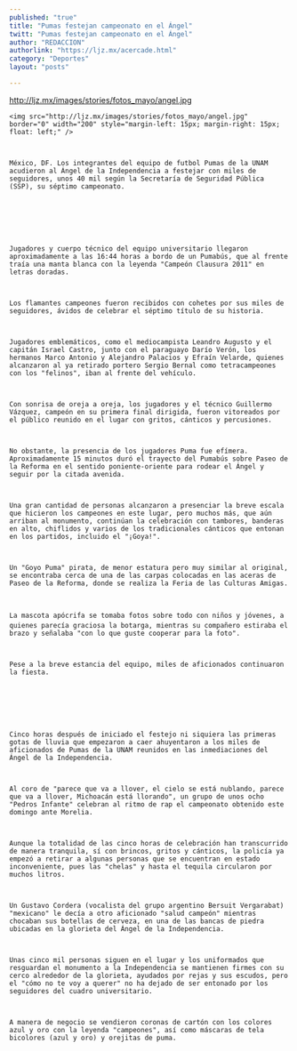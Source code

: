```yaml
---
published: "true"
title: "Pumas festejan campeonato en el Ángel"
twitt: "Pumas festejan campeonato en el Ángel"
author: "REDACCION"
authorlink: "https://ljz.mx/acercade.html"
category: "Deportes"
layout: "posts"

---
```

http://ljz.mx/images/stories/fotos_mayo/angel.jpg

  
    <img src="http://ljz.mx/images/stories/fotos_mayo/angel.jpg" border="0" width="200" style="margin-left: 15px; margin-right: 15px; float: left;" />
  
  
  
    México, DF. Los integrantes del equipo de futbol Pumas de la UNAM acudieron al Ángel de la Independencia a festejar con miles de seguidores, unos 40 mil según la Secretaría de Seguridad Pública (SSP), su séptimo campeonato.
  
  
  
     
  
  
  
    Jugadores y cuerpo técnico del equipo universitario llegaron aproximadamente a las 16:44 horas a bordo de un Pumabús, que al frente traía una manta blanca con la leyenda "Campeón Clausura 2011" en letras doradas.
  
  
  
    Los flamantes campeones fueron recibidos con cohetes por sus miles de seguidores, ávidos de celebrar el séptimo título de su historia.
  
  
  
    Jugadores emblemáticos, como el mediocampista Leandro Augusto y el capitán Israel Castro, junto con el paraguayo Darío Verón, los hermanos Marco Antonio y Alejandro Palacios y Efraín Velarde, quienes alcanzaron al ya retirado portero Sergio Bernal como tetracampeones con los "felinos", iban al frente del vehículo.
  
  
  
    Con sonrisa de oreja a oreja, los jugadores y el técnico Guillermo Vázquez, campeón en su primera final dirigida, fueron vitoreados por el público reunido en el lugar con gritos, cánticos y percusiones.
  
  
  
    No obstante, la presencia de los jugadores Puma fue efímera. Aproximadamente 15 minutos duró el trayecto del Pumabús sobre Paseo de la Reforma en el sentido poniente-oriente para rodear el Ángel y seguir por la citada avenida.
  
  
  
    Una gran cantidad de personas alcanzaron a presenciar la breve escala que hicieron los campeones en este lugar, pero muchos más, que aún arriban al monumento, continúan la celebración con tambores, banderas en alto, chiflidos y varios de los tradicionales cánticos que entonan en los partidos, incluido el "¡Goya!".
  
  
  
    Un "Goyo Puma" pirata, de menor estatura pero muy similar al original, se encontraba cerca de una de las carpas colocadas en las aceras de Paseo de la Reforma, donde se realiza la Feria de las Culturas Amigas.
  
  
  
    La mascota apócrifa se tomaba fotos sobre todo con niños y jóvenes, a quienes parecía graciosa la botarga, mientras su compañero estiraba el brazo y señalaba "con lo que guste cooperar para la foto".
  
  
  
    Pese a la breve estancia del equipo, miles de aficionados continuaron la fiesta.
  
  
  
     
  
  
  
    Cinco horas después de iniciado el festejo ni siquiera las primeras gotas de lluvia que empezaron a caer ahuyentaron a los miles de aficionados de Pumas de la UNAM reunidos en las inmediaciones del Ángel de la Independencia.
  
  
  
    Al coro de "parece que va a llover, el cielo se está nublando, parece que va a llover, Michoacán está llorando", un grupo de unos ocho "Pedros Infante" celebran al ritmo de rap el campeonato obtenido este domingo ante Morelia.
  
  
  
    Aunque la totalidad de las cinco horas de celebración han transcurrido de manera tranquila, sí con brincos, gritos y cánticos, la policía ya empezó a retirar a algunas personas que se encuentran en estado inconveniente, pues las "chelas" y hasta el tequila circularon por muchos litros.
  
  
  
    Un Gustavo Cordera (vocalista del grupo argentino Bersuit Vergarabat) "mexicano" le decía a otro aficionado "salud campeón" mientras chocaban sus botellas de cerveza, en una de las bancas de piedra ubicadas en la glorieta del Ángel de la Independencia.
  
  
  
    Unas cinco mil personas siguen en el lugar y los uniformados que resguardan el monumento a la Independencia se mantienen firmes con su cerco alrededor de la glorieta, ayudados por rejas y sus escudos, pero el "cómo no te voy a querer" no ha dejado de ser entonado por los seguidores del cuadro universitario.
  
  
  
    A manera de negocio se vendieron coronas de cartón con los colores azul y oro con la leyenda "campeones", así como máscaras de tela bicolores (azul y oro) y orejitas de puma.
  
  
  
     
  

